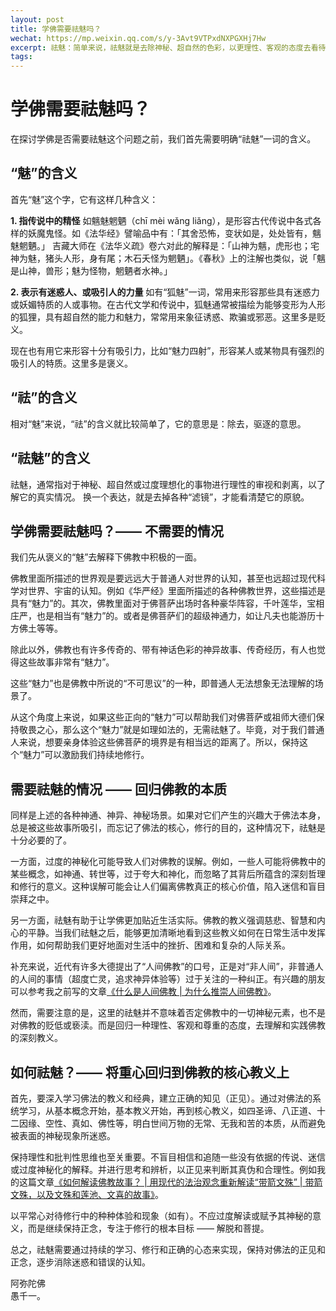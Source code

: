 ```yaml
---
layout: post
title: 学佛需要祛魅吗？
wechat: https://mp.weixin.qq.com/s/y-3Avt9VTPxdNXPGXHj7Hw
excerpt: 祛魅：简单来说，祛魅就是去除神秘、超自然的色彩，以更理性、客观的态度去看待事物。那么学佛需要祛魅吗？不一定，如果认为佛教有魅力，可以鼓励我们持续修行，那就不需要。反之，如果被神秘、神异的事情所吸引而忘记了学佛的本质，那就十分需要祛魅了。
tags:
---
```


# 学佛需要祛魅吗？

在探讨学佛是否需要祛魅这个问题之前，我们首先需要明确“祛魅”一词的含义。

## “魅”的含义
首先“魅”这个字，它有这样几种含义：

**1. 指传说中的精怪**
如魑魅魍魉（chī mèi wǎng liǎng），是形容古代传说中各式各样的妖魔鬼怪。如《法华经》譬喻品中有：「其舍恐怖，变状如是，处处皆有，魑魅魍魉。」
吉藏大师在《法华义疏》卷六对此的解释是：「山神为魑，虎形也；宅神为魅，猪头人形，身有尾；木石夭怪为魍魉」。《春秋》上的注解也类似，说「魑是山神，兽形；魅为怪物，魍魉者水神。」

**2. 表示有迷惑人、或吸引人的力量**
如有“狐魅”一词，常用来形容那些具有迷惑力或妖媚特质的人或事物。在古代文学和传说中，狐魅通常被描绘为能够变形为人形的狐狸，具有超自然的能力和魅力，常常用来象征诱惑、欺骗或邪恶。这里多是贬义。

现在也有用它来形容十分有吸引力，比如“魅力四射”，形容某人或某物具有强烈的吸引人的特质。这里多是褒义。

## “祛”的含义

相对“魅”来说，“祛”的含义就比较简单了，它的意思是：除去，驱逐的意思。

## “祛魅”的含义

祛魅，通常指对于神秘、超自然或过度理想化的事物进行理性的审视和剥离，以了解它的真实情况。
换一个表达，就是去掉各种“滤镜”，才能看清楚它的原貌。

## 学佛需要祛魅吗？—— 不需要的情况

我们先从褒义的“魅”去解释下佛教中积极的一面。

佛教里面所描述的世界观是要远远大于普通人对世界的认知，甚至也远超过现代科学对世界、宇宙的认知。例如《华严经》里面所描述的各种佛教世界，这些描述是具有“魅力”的。其次，佛教里面对于佛菩萨出场时各种豪华阵容，千叶莲华，宝相庄严，也是相当有“魅力”的。或者是佛菩萨们的超级神通力，如让凡夫也能游历十方佛土等等。

除此以外，佛教也有许多传奇的、带有神话色彩的神异故事、传奇经历，有人也觉得这些故事非常有“魅力”。

这些“魅力”也是佛教中所说的“不可思议”的一种，即普通人无法想象无法理解的场景了。

从这个角度上来说，如果这些正向的“魅力”可以帮助我们对佛菩萨或祖师大德们保持敬畏之心，那么这个“魅力”就是如理如法的，无需祛魅了。毕竟，对于我们普通人来说，想要亲身体验这些佛菩萨的境界是有相当远的距离了。所以，保持这个“魅力”可以激励我们持续地修行。

## 需要祛魅的情况 —— 回归佛教的本质

同样是上述的各种神通、神异、神秘场景。如果对它们产生的兴趣大于佛法本身，总是被这些故事所吸引，而忘记了佛法的核心，修行的目的，这种情况下，祛魅是十分必要的了。

一方面，过度的神秘化可能导致人们对佛教的误解。例如，一些人可能将佛教中的某些概念，如神通、转世等，过于夸大和神化，而忽略了其背后所蕴含的深刻哲理和修行的意义。这种误解可能会让人们偏离佛教真正的核心价值，陷入迷信和盲目崇拜之中。

另一方面，祛魅有助于让学佛更加贴近生活实际。佛教的教义强调慈悲、智慧和内心的平静。当我们祛魅之后，能够更加清晰地看到这些教义如何在日常生活中发挥作用，如何帮助我们更好地面对生活中的挫折、困难和复杂的人际关系。

补充来说，近代有许多大德提出了“人间佛教”的口号，正是对“非人间”，非普通人的人间的事情（超度亡灵，追求神异体验等）过于关注的一种纠正。有兴趣的朋友可以参考我之前写的文章[《什么是人间佛教 \| 为什么推崇人间佛教》](https://mp.weixin.qq.com/s/2UdxLpMr2_t1Db6ZadvXVg)。

然而，需要注意的是，这里的祛魅并不意味着否定佛教中的一切神秘元素，也不是对佛教的贬低或亵渎。而是回归一种理性、客观和尊重的态度，去理解和实践佛教的深刻教义。

## 如何祛魅？—— 将重心回归到佛教的核心教义上

首先，要深入学习佛法的教义和经典，建立正确的知见（正见）。通过对佛法的系统学习，从基本概念开始，基本教义开始，再到核心教义，如四圣谛、八正道、十二因缘、空性、真如、佛性等，明白世间万物的无常、无我和苦的本质，从而避免被表面的神秘现象所迷惑。

保持理性和批判性思维也至关重要。不盲目相信和追随一些没有依据的传说、迷信或过度神秘化的解释。并进行思考和辨析，以正见来判断其真伪和合理性。例如我的这篇文章[《如何解读佛教故事？ \| 用现代的法治观念重新解读“带箭文殊” \| 带箭文殊，以及文殊和莲池、文喜的故事》](https://mp.weixin.qq.com/s/DuWyNDeBTQDaZ8HtPZSgUQ)。

以平常心对待修行中的种种体验和现象（如有）。不应过度解读或赋予其神秘的意义，而是继续保持正念，专注于修行的根本目标 —— 解脱和菩提。

总之，祛魅需要通过持续的学习、修行和正确的心态来实现，保持对佛法的正见和正念，逐步消除迷惑和错误的认知。


阿弥陀佛<br>
愚千一。


